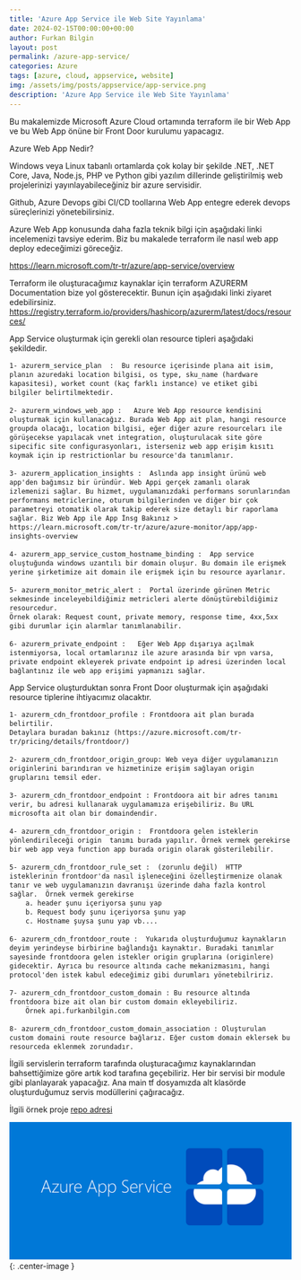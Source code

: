 ```yaml
---
title: 'Azure App Service ile Web Site Yayınlama'
date: 2024-02-15T00:00:00+00:00
author: Furkan Bilgin
layout: post
permalink: /azure-app-service/
categories: Azure
tags: [azure, cloud, appservice, website]
img: /assets/img/posts/appservice/app-service.png
description: 'Azure App Service ile Web Site Yayınlama'
---
```


Bu makalemizde Microsoft Azure Cloud ortamında terraform ile bir Web App ve bu Web App önüne bir Front Door kurulumu yapacagız.

Azure Web App Nedir?

Windows veya Linux tabanlı ortamlarda çok kolay bir şekilde .NET, .NET Core, Java, Node.js, PHP ve Python gibi yazılım dillerinde geliştirilmiş web projelerinizi yayınlayabileceğiniz bir azure servisidir.

Github, Azure Devops gibi CI/CD toollarına Web App entegre ederek devops süreçlerinizi yönetebilirsiniz.

Azure Web App konusunda daha fazla teknik bilgi için aşağıdaki linki incelemenizi tavsiye ederim. Biz bu makalede terraform ile nasıl web app deploy edeceğimizi göreceğiz.

https://learn.microsoft.com/tr-tr/azure/app-service/overview

Terraform ile oluşturacağımız kaynaklar için terraform AZURERM Documentation bize yol gösterecektir. Bunun için aşağıdaki linki ziyaret edebilirsiniz.
https://registry.terraform.io/providers/hashicorp/azurerm/latest/docs/resources/



App Service oluşturmak için gerekli olan resource tipleri aşağıdaki şekildedir.

	1- azurerm_service_plan  :  Bu resource içerisinde plana ait isim, planın azuredaki location bilgisi, os type, sku_name (hardware kapasitesi), worket count (kaç farklı instance) ve etiket gibi bilgiler belirtilmektedir.
	
    2- azurerm_windows_web_app :   Azure Web App resource kendisini oluşturmak için kullanacağız. Burada Web App ait plan, hangi resource groupda olacağı, location bilgisi, eğer diğer azure resourceları ile görüşecekse yapılacak vnet integration, oluşturulacak site göre sipecific site configurasyonları, isterseniz web app erişim kısıtı koymak için ip restrictionlar bu resource'da tanımlanır.

	3- azurerm_application_insights :  Aslında app insight ürünü web app'den bağımsız bir üründür. Web Appi gerçek zamanlı olarak izlemenizi sağlar. Bu hizmet, uygulamanızdaki performans sorunlarından performans metriclerine, oturum bilgilerinden ve diğer bir çok parametreyi otomatik olarak takip ederek size detaylı bir raporlama sağlar. Biz Web App ile App İnsg Bakınız > https://learn.microsoft.com/tr-tr/azure/azure-monitor/app/app-insights-overview
	
    4- azurerm_app_service_custom_hostname_binding :  App service oluştuğunda windows uzantılı bir domain oluşur. Bu domain ile erişmek yerine şirketimize ait domain ile erişmek için bu resource ayarlanır.
	
    5- azurerm_monitor_metric_alert :  Portal üzerinde görünen Metric sekmesinde inceleyebildiğimiz metricleri alerte dönüştürebildiğimiz resourcedur.
	Örnek olarak: Request count, private memory, response time, 4xx,5xx gibi durumlar için alarmlar tanımlanabilir.
    
    6- azurerm_private_endpoint :   Eğer Web App dışarıya açılmak istenmiyorsa, local ortamlarınız ile azure arasında bir vpn varsa, private endpoint ekleyerek private endpoint ip adresi üzerinden local bağlantınız ile web app erişimi yapmanızı sağlar.

App Service oluşturduktan sonra Front Door oluşturmak için aşağıdaki resource tiplerine ihtiyacımız olacaktır.

	1- azurerm_cdn_frontdoor_profile : Frontdoora ait plan burada belirtilir.  
    Detaylara buradan bakınız (https://azure.microsoft.com/tr-tr/pricing/details/frontdoor/)

	2- azurerm_cdn_frontdoor_origin_group: Web veya diğer uygulamanızın originlerini barındıran ve hizmetinize erişim sağlayan origin gruplarını temsil eder.
	
	3- azurerm_cdn_frontdoor_endpoint : Frontdoora ait bir adres tanımı verir, bu adresi kullanarak uygulamamıza erişebiliriz. Bu URL microsofta ait olan bir domaindendir. 

	4- azurerm_cdn_frontdoor_origin :  Frontdoora gelen isteklerin yönlendirileceği origin  tanımı burada yapılır. Örnek vermek gerekirse bir web app veya function app burada origin olarak gösterilebilir.

	5- azurerm_cdn_frontdoor_rule_set :  (zorunlu değil)  HTTP isteklerinin frontdoor'da nasıl işleneceğini özelleştirmenize olanak tanır ve web uygulamanızın davranışı üzerinde daha fazla kontrol sağlar.  Örnek vermek gerekirse 
		a. header şunu içeriyorsa şunu yap
		b. Request body şunu içeriyorsa şunu yap
		c. Hostname şuysa şunu yap vb....
	
	6- azurerm_cdn_frontdoor_route :  Yukarıda oluşturduğumuz kaynakların deyim yerindeyse birbirine bağlandığı kaynaktır. Buradaki tanımlar sayesinde frontdoora gelen istekler origin gruplarına (originlere) gidecektir. Ayrıca bu resource altında cache mekanizmasını, hangi protocol'den istek kabul edeceğimiz gibi durumları yönetebilririz.

	7- azurerm_cdn_frontdoor_custom_domain : Bu resource altında frontdoora bize ait olan bir custom domain ekleyebiliriz. 
        Örnek api.furkanbilgin.com

	8- azurerm_cdn_frontdoor_custom_domain_association : Oluşturulan custom domaini route resource bağlarız. Eğer custom domain eklersek bu resourceda eklenmek zorundadır.
	

İlgili servislerin terraform tarafında oluşturacağımız kaynaklarından bahsettiğimize göre artık kod tarafına geçebiliriz.
Her bir servisi bir module gibi planlayarak yapacağız.
Ana main tf dosyamızda alt klasörde oluşturduğumuz servis modüllerini çağıracağız.

İlgili örnek proje <a href="https://github.com/furkanbilgin/terraform/tree/main/appservice" target="_blank">repo adresi</a>

![Picture description](/assets/img/posts/appservice/app-service.png){: .center-image }